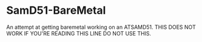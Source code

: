 # SamD51-BareMetal

An attempt at getting baremetal working on an ATSAMD51. THIS DOES NOT WORK IF YOU'RE READING THIS LINE DO NOT USE THIS.
